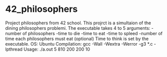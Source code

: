 # 42_philosophers
Project philosophers from 42 school.
This projrct is a simultaion of the dining philosophers problemi.
The executable takes 4 to 5 arguments:
	-number of philosophers
	-time to die
	-time to eat
	-time to spleed
	-number of time each philosophers must eat (optional)
Time to think is set by the executable.
OS:
	Ubuntu
Compilation:
	gcc -Wall -Wextra -Werror -g3 *.c -lpthread
Usage:
	./a.out 5 810 200 200 10
	
